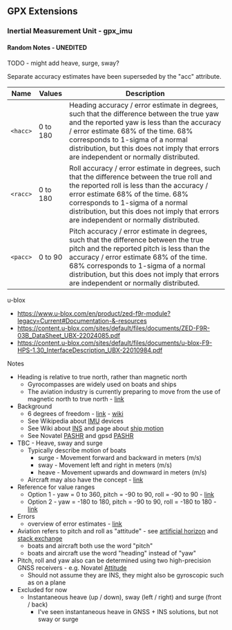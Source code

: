 ## GPX Extensions

### Inertial Measurement Unit  - gpx_imu

#### Random Notes - UNEDITED

TODO - might add heave, surge, sway?

Separate accuracy estimates have been superseded by the "acc" attribute.

| Name     | Values   | Description                                                  |
| -------- | -------- | ------------------------------------------------------------ |
| `<hacc>` | 0 to 180 | Heading accuracy / error estimate in degrees, such that the difference between the true yaw and the reported yaw is less than the accuracy / error estimate 68% of the time. 68% corresponds to 1-sigma of a normal distribution, but this does not imply that errors are independent or normally distributed. |
| `<racc>` | 0 to 180 | Roll accuracy / error estimate in degrees, such that the difference between the true roll and the reported roll is less than the accuracy / error estimate 68% of the time. 68% corresponds to 1-sigma of a normal distribution, but this does not imply that errors are independent or normally distributed. |
| `<pacc>` | 0 to 90  | Pitch accuracy / error estimate in degrees, such that the difference between the true pitch and the reported pitch is less than the accuracy / error estimate 68% of the time. 68% corresponds to 1-sigma of a normal distribution, but this does not imply that errors are independent or normally distributed. |

u-blox

- https://www.u-blox.com/en/product/zed-f9r-module?legacy=Current#Documentation-&-resources
- https://content.u-blox.com/sites/default/files/documents/ZED-F9R-03B_DataSheet_UBX-22024085.pdf
- https://content.u-blox.com/sites/default/files/documents/u-blox-F9-HPS-1.30_InterfaceDescription_UBX-22010984.pdf



Notes

- Heading is relative to true north, rather than magnetic north
  - Gyrocompasses are widely used on boats and ships
  - The aviation industry is currently preparing to move from the use of magnetic north to true north - [link](https://www.aerosociety.com/news/time-for-a-change-of-direction)
- Background
  - 6 degrees of freedom - [link](https://www.roadtovr.com/introduction-positional-tracking-degrees-freedom-dof/) - [wiki](https://en.wikipedia.org/wiki/Degrees_of_freedom_(mechanics))
  - See Wikipedia about [IMU](https://en.wikipedia.org/wiki/Inertial_measurement_unit) devices
  - See Wiki about [INS](https://en.wikipedia.org/wiki/Inertial_navigation_system#Inertial_navigation_systems_in_detail) and page about [ship motion](https://nautiluslive.org/video/2020/12/09/beyond-wow-six-types-ship-motion)
  - See Novatel [PASHR](https://docs.novatel.com/OEM7/Content/SPAN_Logs/PASHR.htm) and gpsd [PASHR](https://gpsd.gitlab.io/gpsd/NMEA.html#_pashr_rt300_proprietary_roll_and_pitch_sentence)
- TBC - Heave, sway and surge
  - Typically describe motion of boats
    - surge - Movement forward and backward in meters (m/s)
    - sway - Movement left and right in meters (m/s)
    - heave - Movement upwards and downward in meters (m/s)
  - Aircraft may also have the concept - [link](https://ntrs.nasa.gov/api/citations/20160013217/downloads/20160013217.pdf)
- Reference for value ranges
  - Option 1 - yaw = 0 to 360, pitch = -90 to 90, roll = -90 to 90 - [link](https://www.skylineglobe.com/Legacy/TerraExplorer/v6.6.0/APIReferenceGuide/Yaw_Pitch_and_Roll_Angles.htm)
  - Option 2 - yaw = -180 to 180, pitch = -90 to 90, roll = -180 to 180 - [link](https://stackoverflow.com/questions/9143161/max-and-min-values-of-roll-pitch-and-yaw-of-the-capture-motion-of-iphone)
- Errors
  - overview of error estimates - [link](https://www.canalgeomatics.com/knowledgebase/imu-accuracy-error-definitions/)
- Aviation refers to pitch and roll as "attitude" - see [artificial horizon](https://en.wikipedia.org/wiki/Attitude_indicator) and [stack exchange](https://aviation.stackexchange.com/questions/35933/what-is-the-exact-meaning-of-attitude-does-it-include-translational-movement)
  - boats and aircraft both use the word "pitch"
  - boats and aircraft use the word "heading" instead of "yaw"
- Pitch, roll and yaw also can be determined using two high-precision GNSS receivers - e.g. Novatel [Attitude](https://novatel.com/solutions/attitude)
  - Should not assume they are INS, they might also be gyroscopic such as on a plane
- Excluded for now
  - Instantaneous heave (up / down), sway (left / right) and surge (front / back)
    - I've seen instantaneous heave in GNSS + INS solutions, but not sway or surge

